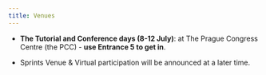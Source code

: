 ```yaml
---
title: Venues
---
```


- **The Tutorial and Conference days (8-12 July)**: at The Prague Congress Centre (the PCC) - **use Entrance 5 to get in**.

<!--- **Sprints (22-23 July)**: at The Rajska Building (RB), Žižkov Campus, VŠE (Prague University of Economics and Business).-->

- Sprints Venue & Virtual participation will be announced at a later time.
